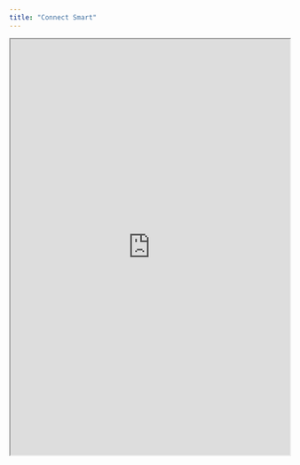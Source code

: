 ```yaml
---
title: "Connect Smart"
---
```



<iframe height="750" width="100%" src="https://ewelton.github.io/ktest/wiki.html#Connect%20Smart"></iframe>
